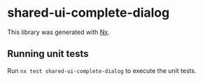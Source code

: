 # shared-ui-complete-dialog

This library was generated with [Nx](https://nx.dev).

## Running unit tests

Run `nx test shared-ui-complete-dialog` to execute the unit tests.
